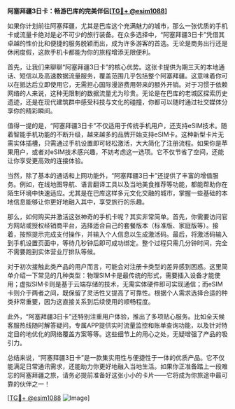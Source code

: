 **阿塞拜疆3日卡：畅游巴库的完美伴侣[[TG💪+ @esim1088](https://t.me/s/esim1088)]**

如果你计划前往阿塞拜疆，尤其是巴库这个充满魅力的城市，那么一张优质的手机卡或流量卡绝对是必不可少的旅行装备。在众多选择中，“阿塞拜疆3日卡”凭借其卓越的性价比和便捷的服务脱颖而出，成为许多游客的首选。无论是商务出行还是休闲度假，这款手机卡都能为你的旅程增添无限便利。

首先，让我们来聊聊“阿塞拜疆3日卡”的核心优势。这张卡提供为期三天的本地通话、短信以及高速数据流量服务，覆盖范围几乎包括整个阿塞拜疆。这意味着你可以在抵达后立即使用它，无需担心国际漫游费用带来的额外开销。对于习惯于依赖网络的人来说，这种无限制的数据流量尤为珍贵。无论是在巴库的老城区探索历史遗迹，还是在现代建筑群中感受科技与文化的碰撞，你都可以随时通过社交媒体分享你的精彩瞬间。

值得一提的是，“阿塞拜疆3日卡”不仅适用于传统手机用户，还支持eSIM技术。随着智能手机功能的不断升级，越来越多的品牌开始支持eSIM卡。这种新型卡片无需实体插槽，只需通过手机设置即可轻松激活，大大简化了注册流程。如果你是苹果用户，或者对eSIM技术感兴趣，不妨考虑这一选项。它不仅节省了空间，还能让你享受更高效的连接体验。

当然，除了基本的通话和上网功能外，“阿塞拜疆3日卡”还提供了丰富的增值服务。例如，在线地图导航、语言翻译工具以及当地美食推荐等功能，都能帮助你在陌生环境中快速适应。尤其是在巴库这样多元文化交融的城市，掌握一些基础的本地信息能够让你更好地融入其中，享受旅行的乐趣。

那么，如何购买并激活这张神奇的手机卡呢？其实非常简单。首先，你需要访问官方网站或授权经销商平台，选择适合自己的套餐版本（标准版、家庭版等）。接着，按照提示完成支付操作，并输入个人信息以生成激活码。最后，将激活码输入到手机设置页面中，等待几秒钟后即可成功绑定。整个过程只需几分钟时间，完全不需要跑到实体营业厅排队等候。

对于初次接触此类产品的用户而言，可能会对注册卡类型的差异感到困惑。这里简单介绍一下常见的几种类型：物理SIM卡是最传统的形式，需要插入设备才能使用；虚拟SIM卡则是基于云端存储的技术，无需实体硬件即可实现通信；而eSIM卡则介于两者之间，既保留了灵活性又提高了可靠性。根据个人需求选择合适的种类非常重要，因为这直接关系到后续使用的顺畅程度。

此外，“阿塞拜疆3日卡”还特别注重用户体验，推出了多项贴心服务。比如全天候客服热线随时解答疑问，专属APP提供实时流量监控和账单查询功能，以及针对特定目的地优化的网络覆盖方案等等。这些细节上的用心之处，无疑增强了产品的吸引力。

总结来说，“阿塞拜疆3日卡”是一款集实用性与便捷性于一体的优质产品。它不仅能满足日常通讯需求，还能助力你更好地融入当地生活。如果你正准备踏上一段难忘的阿塞拜疆之旅，请务必提前准备好这张小小的卡片——它将成为你旅途中最可靠的伙伴之一！

[[TG💪+ @esim1088](https://t.me/s/esim1088) ![Image](https://i.postimg.cc/4NQfJmqS/Snipaste-2025-05-13-00-14-12.png)]